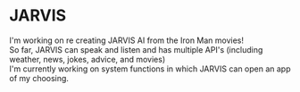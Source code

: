 # JARVIS
I'm working on re creating JARVIS AI from the Iron Man movies! <br>
So far, JARVIS can speak and listen and has multiple API's (including weather, news, jokes, advice, and movies) <br>
I'm currently working on system functions in which JARVIS can open an app of my choosing.
